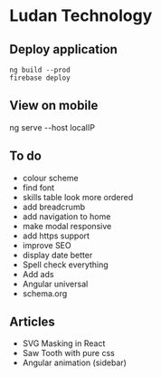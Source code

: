 # Ludan Technology

## Deploy application

```
ng build --prod
firebase deploy
```
## View on mobile

ng serve --host localIP

## To do
- colour scheme
- find font
- skills table look more ordered
- add breadcrumb
- add navigation to home
- make modal responsive
- add https support
- improve SEO
- display date better
- Spell check everything
- Add ads
- Angular universal
- schema.org

## Articles
- SVG Masking in React
- Saw Tooth with pure css
- Angular animation (sidebar)